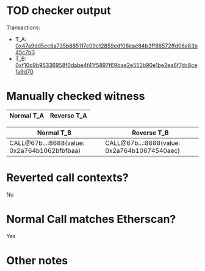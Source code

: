 # TOD checker output

Transactions:
- T_A: [0x47a9dd5ec6a735b885117c09c12859edf08eae84b3ff88572ffd06a83b45c7b3](https://etherscan.io/tx/0x47a9dd5ec6a735b885117c09c12859edf08eae84b3ff88572ffd06a83b45c7b3)
- T_B: [0xf10d9b95336958f0dabe4f41f5897f69bae2e552b90e1be2ea6f7dc8cefa9d70](https://etherscan.io/tx/0xf10d9b95336958f0dabe4f41f5897f69bae2e552b90e1be2ea6f7dc8cefa9d70)


# Manually checked witness


| Normal T_A    | Reverse T_A   |
|---------------|---------------|

| Normal T_B    | Reverse T_B |
|---------------|-------------|
| CALL@67b...:8688(value: 0x2a764b1062bfbfbaa) | CALL@67b...:8688(value: 0x2a764b10674540aec)  |


# Reverted call contexts?

No

# Normal Call matches Etherscan?

Yes

# Other notes
